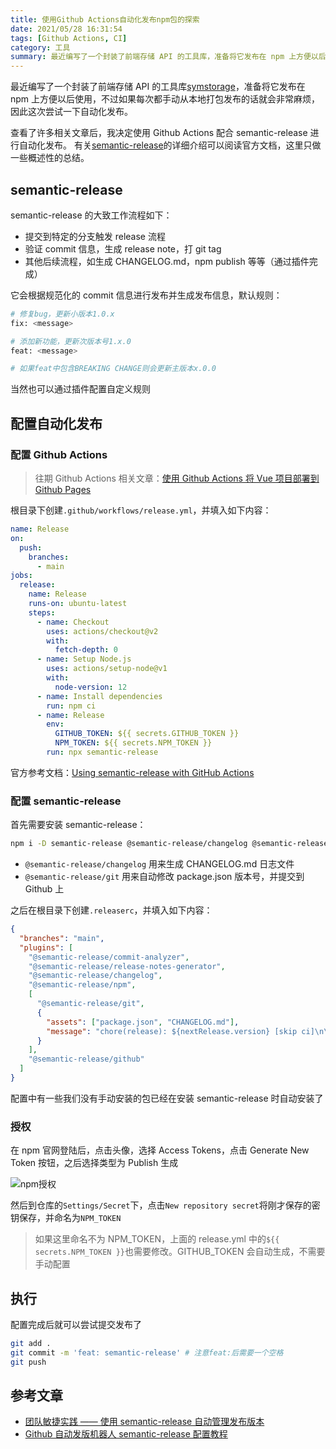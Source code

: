 ```yaml
---
title: 使用Github Actions自动化发布npm包的探索
date: 2021/05/28 16:31:54
tags: [Github Actions, CI]
category: 工具
summary: 最近编写了一个封装了前端存储 API 的工具库，准备将它发布在 npm 上方便以后使用，不过如果每次都手动从本地打包发布的话就会非常麻烦，因此这次尝试一下自动化发布。
---
```


最近编写了一个封装了前端存储 API 的工具库[symstorage](https://www.npmjs.com/package/symstorage)，准备将它发布在 npm 上方便以后使用，不过如果每次都手动从本地打包发布的话就会非常麻烦，因此这次尝试一下自动化发布。

查看了许多相关文章后，我决定使用 Github Actions 配合 semantic-release 进行自动化发布。
有关[semantic-release](https://semantic-release.gitbook.io/semantic-release/)的详细介绍可以阅读官方文档，这里只做一些概述性的总结。

## semantic-release

semantic-release 的大致工作流程如下：

- 提交到特定的分支触发 release 流程
- 验证 commit 信息，生成 release note，打 git tag
- 其他后续流程，如生成 CHANGELOG.md，npm publish 等等（通过插件完成）

它会根据规范化的 commit 信息进行发布并生成发布信息，默认规则：

```bash
# 修复bug，更新小版本1.0.x
fix: <message>

# 添加新功能，更新次版本号1.x.0
feat: <message>

# 如果feat中包含BREAKING CHANGE则会更新主版本x.0.0
```

当然也可以通过插件配置自定义规则

## 配置自动化发布

### 配置 Github Actions

> 往期 Github Actions 相关文章：[使用 Github Actions 将 Vue 项目部署到 Github Pages](https://qiyuor2.github.io/categories/%E5%B7%A5%E5%85%B7/useactionstopages/)

根目录下创建`.github/workflows/release.yml`，并填入如下内容：

```yml
name: Release
on:
  push:
    branches:
      - main
jobs:
  release:
    name: Release
    runs-on: ubuntu-latest
    steps:
      - name: Checkout
        uses: actions/checkout@v2
        with:
          fetch-depth: 0
      - name: Setup Node.js
        uses: actions/setup-node@v1
        with:
          node-version: 12
      - name: Install dependencies
        run: npm ci
      - name: Release
        env:
          GITHUB_TOKEN: ${{ secrets.GITHUB_TOKEN }}
          NPM_TOKEN: ${{ secrets.NPM_TOKEN }}
        run: npx semantic-release
```

官方参考文档：[Using semantic-release with GitHub Actions](https://github.com/semantic-release/semantic-release/blob/master/docs/recipes/github-actions.md)

### 配置 semantic-release

首先需要安装 semantic-release：

```bash
npm i -D semantic-release @semantic-release/changelog @semantic-release/git
```

- `@semantic-release/changelog` 用来生成 CHANGELOG.md 日志文件
- `@semantic-release/git` 用来自动修改 package.json 版本号，并提交到 Github 上

之后在根目录下创建`.releaserc`，并填入如下内容：

```json
{
  "branches": "main",
  "plugins": [
    "@semantic-release/commit-analyzer",
    "@semantic-release/release-notes-generator",
    "@semantic-release/changelog",
    "@semantic-release/npm",
    [
      "@semantic-release/git",
      {
        "assets": ["package.json", "CHANGELOG.md"],
        "message": "chore(release): ${nextRelease.version} [skip ci]\n\n${nextRelease.notes}"
      }
    ],
    "@semantic-release/github"
  ]
}
```

配置中有一些我们没有手动安装的包已经在安装 semantic-release 时自动安装了

### 授权

在 npm 官网登陆后，点击头像，选择 Access Tokens，点击 Generate New Token 按钮，之后选择类型为 Publish 生成

![npm授权](https://gcore.jsdelivr.net/gh/qiyuor2/blog-image/img/npmaccesstoken.png)

然后到仓库的`Settings/Secret`下，点击`New repository secret`将刚才保存的密钥保存，并命名为`NPM_TOKEN`

> 如果这里命名不为 NPM_TOKEN，上面的 release.yml 中的`${{ secrets.NPM_TOKEN }}`也需要修改。GITHUB_TOKEN 会自动生成，不需要手动配置

## 执行

配置完成后就可以尝试提交发布了

```bash
git add .
git commit -m 'feat: semantic-release' # 注意feat:后需要一个空格
git push
```

## 参考文章

- [团队敏捷实践 —— 使用 semantic-release 自动管理发布版本](https://blog.dteam.top/posts/2020-05/semantic-release.html)
- [Github 自动发版机器人 semantic-release 配置教程](https://meixg.cn/2021/01/20/semantic-release-guide/)
